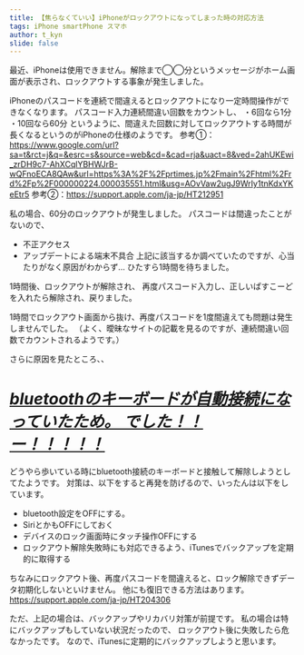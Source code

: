 ```yaml
---
title: 【焦らなくていい】iPhoneがロックアウトになってしまった時の対応方法
tags: iPhone smartPhone スマホ
author: t_kyn
slide: false
---
```

最近、iPhoneは使用できません。解除まで◯◯分というメッセージがホーム画面が表示され、ロックアウトする事象が発生しました。

iPhoneのパスコードを連続で間違えるとロックアウトになり一定時間操作ができなくなります。
パスコード入力連続間違い回数をカウントし、
・6回なら1分
・10回なら60分
というように、間違えた回数に対してロックアウトする時間が長くなるというのがiPhoneの仕様のようです。
参考①：https://www.google.com/url?sa=t&rct=j&q=&esrc=s&source=web&cd=&cad=rja&uact=8&ved=2ahUKEwi_zrDH9c7-AhXCqlYBHWJrB-wQFnoECA8QAw&url=https%3A%2F%2Fprtimes.jp%2Fmain%2Fhtml%2Frd%2Fp%2F000000224.000035551.html&usg=AOvVaw2ugJ9WrIy1tnKdxYKeEtr5
参考②：https://support.apple.com/ja-jp/HT212951

私の場合、60分のロックアウトが発生しました。
パスコードは間違ったことがないので、
* 不正アクセス
* アップデートによる端末不具合
上記に該当するか調べていたのですが、心当たりがなく原因がわからず…
ひたすら1時間を待ちました。

1時間後、ロックアウトが解除され、
再度パスコード入力し、正しいぱすこーどを入れたら解除され、戻りました。

1時間でロックアウト画面から抜け、再度パスコードを1度間違えても問題は発生しませんでした。
（よく、曖昧なサイトの記載を見るのですが、連続間違い回数でカウントされるようです。）

さらに原因を見たところ、、

<h1><b><i><u>bluetoothのキーボードが自動接続になっていたため。
でした！！ー！！！！！</h1></b></i></u>

どうやら歩いている時にbluetooth接続のキーボードと接触して解除しようとしてたようです。
対策は、以下をすると再発を防げるので、いったんは以下をしています。
* bluetooth設定をOFFにする。
* SiriとかもOFFにしておく
* デバイスのロック画面時にタッチ操作OFFにする
* ロックアウト解除失敗時にも対応できるよう、iTunesでバックアップを定期的に取得する

ちなみにロックアウト後、再度パスコードを間違えると、ロック解除できずデータ初期化しないといけません。
他にも復旧できる方法はあります。
https://support.apple.com/ja-jp/HT204306

ただ、上記の場合は、バックアップやリカバリ対策が前提です。
私の場合は特にバックアップもしていない状況だったので、
ロックアウト後に失敗したら危なかったです。
なので、iTunesに定期的にバックアップしようと思います。

